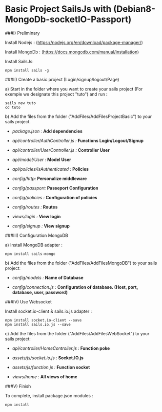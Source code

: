
# Basic Project SailsJs with (Debian8-MongoDb-socketIO-Passport)


###I) Preliminary

Install Nodejs : (https://nodejs.org/en/download/package-manager/)

Install MongoDb : (https://docs.mongodb.com/manual/installation)

Install SailsJs:
```
npm install sails -g
```
###II) Create a basic project (Login/signup/logout/Page)

a) Start in the folder where you want to create your sails project (For exemple we designate this project "tuto") and run :
```
sails new tuto
cd tuto
```
b) Add the files from the folder ("AddFiles/AddFilesProjectBasic") to your sails project.
 
- *package.json :* **Add dependencies**

- *api/controller/AuthController.js :* **Functions Login/Logout/Signup**

- *api/controller/UserController.js :* **Controller User**
  
- *api/model/User :* **Model User**

- *api/policies/isAuthenticated :* **Policies** 

- *config/http:* **Personalize middleware**

- *config/passport:* **Passeport Configuration**

- *config/policies :* **Configuration of policies**

- *config/routes :* **Routes**

- *views/login :*  **View login**

- *config/signup :*  **View signup**

###III) Configuration MongoDB

a) Install MongoDB adapter :
```
npm install sails-mongo
```

b) Add the files from the folder ("AddFiles/AddFilesMongoDB") to your sails project:

- *config/models :* **Name of Database**

- *config/connection.js :* **Configuration of database. (Host, port, database, user, password)**

###IV) Use Websocket

Install socket.io-client & sails.io.js adapter :
```
npm install socket.io-client --save
npm install sails.io.js --save
```
c) Add the files from the folder ("AddFiles/AddFilesWebSocket") to your sails project:

- *api/controller/HomeController.js :* **Function poke**

- *assets/js/socket.io.js :* **Socket.IO.js**

- *assets/js/function.js :* **Function socket**

- *views/home :* **All views of home**

###V) Finish

To complete, install package.json modules :
```
npm install 
```
